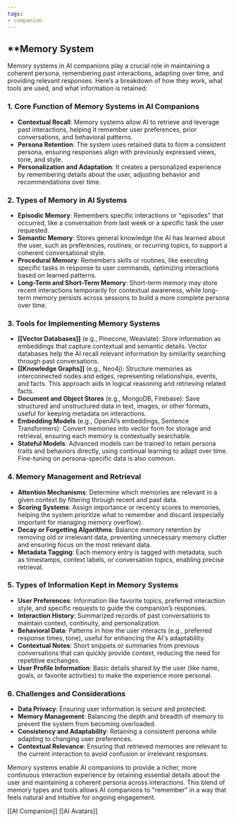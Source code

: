 ```yaml
---
tags:
- companion
---
```


## **Memory System

Memory systems in AI companions play a crucial role in maintaining a coherent persona, remembering past interactions, adapting over time, and providing relevant responses. Here’s a breakdown of how they work, what tools are used, and what information is retained:

### 1. **Core Function of Memory Systems in AI Companions**

- **Contextual Recall**: Memory systems allow AI to retrieve and leverage past interactions, helping it remember user preferences, prior conversations, and behavioral patterns.
- **Persona Retention**: The system uses retained data to form a consistent persona, ensuring responses align with previously expressed views, tone, and style.
- **Personalization and Adaptation**: It creates a personalized experience by remembering details about the user, adjusting behavior and recommendations over time.

### 2. **Types of Memory in AI Systems**

- **Episodic Memory**: Remembers specific interactions or "episodes" that occurred, like a conversation from last week or a specific task the user requested.
- **Semantic Memory**: Stores general knowledge the AI has learned about the user, such as preferences, routines, or recurring topics, to support a coherent conversational style.
- **Procedural Memory**: Remembers skills or routines, like executing specific tasks in response to user commands, optimizing interactions based on learned patterns.
- **Long-Term and Short-Term Memory**: Short-term memory may store recent interactions temporarily for contextual awareness, while long-term memory persists across sessions to build a more complete persona over time.

### 3. **Tools for Implementing Memory Systems**

- **[[Vector Databases]]** (e.g., Pinecone, Weaviate): Store information as embeddings that capture contextual and semantic details. Vector databases help the AI recall relevant information by similarity searching through past conversations.
- **[[Knowledge Graphs]]** (e.g., Neo4j): Structure memories as interconnected nodes and edges, representing relationships, events, and facts. This approach aids in logical reasoning and retrieving related facts.
- **Document and Object Stores** (e.g., MongoDB, Firebase): Save structured and unstructured data in text, images, or other formats, useful for keeping metadata on interactions.
- **Embedding Models** (e.g., OpenAI’s embeddings, Sentence Transformers): Convert memories into vector form for storage and retrieval, ensuring each memory is contextually searchable.
- **Stateful Models**: Advanced models can be trained to retain persona traits and behaviors directly, using continual learning to adapt over time. Fine-tuning on persona-specific data is also common.

### 4. **Memory Management and Retrieval**

- **Attention Mechanisms**: Determine which memories are relevant in a given context by filtering through recent and past data.
- **Scoring Systems**: Assign importance or recency scores to memories, helping the system prioritize what to remember and discard (especially important for managing memory overflow).
- **Decay or Forgetting Algorithms**: Balance memory retention by removing old or irrelevant data, preventing unnecessary memory clutter and ensuring focus on the most relevant data.
- **Metadata Tagging**: Each memory entry is tagged with metadata, such as timestamps, context labels, or conversation topics, enabling precise retrieval.

### 5. **Types of Information Kept in Memory Systems**

- **User Preferences**: Information like favorite topics, preferred interaction style, and specific requests to guide the companion’s responses.
- **Interaction History**: Summarized records of past conversations to maintain context, continuity, and personalization.
- **Behavioral Data**: Patterns in how the user interacts (e.g., preferred response times, tone), useful for enhancing the AI's adaptability.
- **Contextual Notes**: Short snippets or summaries from previous conversations that can quickly provide context, reducing the need for repetitive exchanges.
- **User Profile Information**: Basic details shared by the user (like name, goals, or favorite activities) to make the experience more personal.

### 6. **Challenges and Considerations**

- **Data Privacy**: Ensuring user information is secure and protected.
- **Memory Management**: Balancing the depth and breadth of memory to prevent the system from becoming overloaded.
- **Consistency and Adaptability**: Retaining a consistent persona while adapting to changing user preferences.
- **Contextual Relevance**: Ensuring that retrieved memories are relevant to the current interaction to avoid confusion or irrelevant responses.

Memory systems enable AI companions to provide a richer, more continuous interaction experience by retaining essential details about the user and maintaining a coherent persona across interactions. This blend of memory types and tools allows AI companions to "remember" in a way that feels natural and intuitive for ongoing engagement.

[[AI Companion]]   [[AI Avatars]]